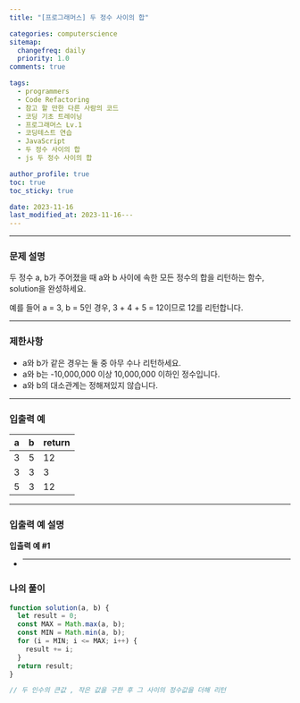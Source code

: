 ```yaml
---
title: "[프로그래머스] 두 정수 사이의 합"

categories: computerscience
sitemap:
  changefreq: daily
  priority: 1.0
comments: true

tags:
  - programmers
  - Code Refactoring
  - 참고 할 만한 다른 사람의 코드
  - 코딩 기초 트레이닝
  - 프로그래머스 Lv.1
  - 코딩테스트 연습
  - JavaScript
  - 두 정수 사이의 합
  - js 두 정수 사이의 합

author_profile: true
toc: true
toc_sticky: true

date: 2023-11-16
last_modified_at: 2023-11-16---
---
```


---

### 문제 설명

두 정수 a, b가 주어졌을 때 a와 b 사이에 속한 모든 정수의 합을 리턴하는 함수, solution을 완성하세요.

예를 들어 a = 3, b = 5인 경우, 3 + 4 + 5 = 12이므로 12를 리턴합니다.

---

### 제한사항

- a와 b가 같은 경우는 둘 중 아무 수나 리턴하세요.
- a와 b는 -10,000,000 이상 10,000,000 이하인 정수입니다.
- a와 b의 대소관계는 정해져있지 않습니다.

---

### 입출력 예

| a   | b   | return |
| --- | --- | ------ |
| 3   | 5   | 12     |
| 3   | 3   | 3      |
| 5   | 3   | 12     |

---

### 입출력 예 설명

**입출력 예 #1**

- ***

### 나의 풀이

```jsx
function solution(a, b) {
  let result = 0;
  const MAX = Math.max(a, b);
  const MIN = Math.min(a, b);
  for (i = MIN; i <= MAX; i++) {
    result += i;
  }
  return result;
}

// 두 인수의 큰값 , 작은 값을 구한 후 그 사이의 정수값을 더해 리턴
```
